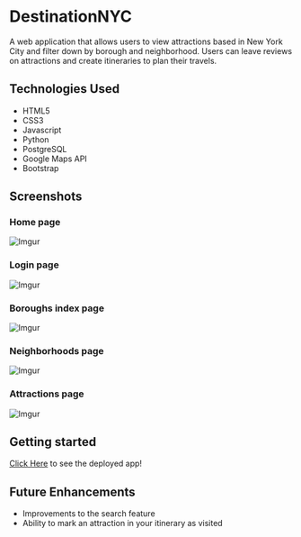 # DestinationNYC
A web application that allows users to view attractions based in New York City and filter down by borough and neighborhood. Users can leave reviews on attractions and create itineraries to plan their travels.

## Technologies Used
- HTML5
- CSS3
- Javascript
- Python
- PostgreSQL
- Google Maps API
- Bootstrap

## Screenshots

### Home page
![Imgur](https://i.imgur.com/W84nVbX.jpg)

### Login page
![Imgur](https://i.imgur.com/4V7XUAV.png)

### Boroughs index page
![Imgur](https://i.imgur.com/m94s7uS.png)

### Neighborhoods page
![Imgur](https://i.imgur.com/0YvqfJ2.png)

### Attractions page
![Imgur](https://i.imgur.com/aQBseT2.jpg)

## Getting started
[Click Here](https://destination-nyc-mira.herokuapp.com/) to see the deployed app!

## Future Enhancements
- Improvements to the search feature
- Ability to mark an attraction in your itinerary as visited

